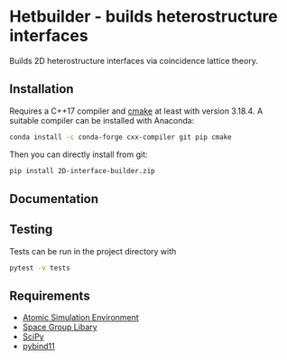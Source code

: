 # Hetbuilder - builds heterostructure interfaces

Builds 2D heterostructure interfaces via coincidence lattice theory.

## Installation

Requires a C++17 compiler and [cmake](https://cmake.org/) at least with version 3.18.4. A suitable compiler can be installed with Anaconda:

```bash
conda install -c conda-forge cxx-compiler git pip cmake
```

Then you can directly install from git:

```bash
pip install 2D-interface-builder.zip
```

## Documentation


## Testing

Tests can be run in the project directory with

```bash
pytest -v tests
```


## Requirements

- [Atomic Simulation Environment](https://wiki.fysik.dtu.dk/ase/)
- [Space Group Libary](https://atztogo.github.io/spglib/python-spglib.html)
- [SciPy](https://www.scipy.org/)
- [pybind11](https://github.com/pybind/pybind11)
